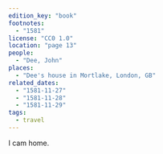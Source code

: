 ```yaml
---
edition_key: "book"
footnotes:
  - "1581"
license: "CC0 1.0"
location: "page 13"
people:
  - "Dee, John"
places:
  - "Dee's house in Mortlake, London, GB"
related_dates:
  - "1581-11-27"
  - "1581-11-28"
  - "1581-11-29"
tags:
  - travel
---
```

I cam home.
